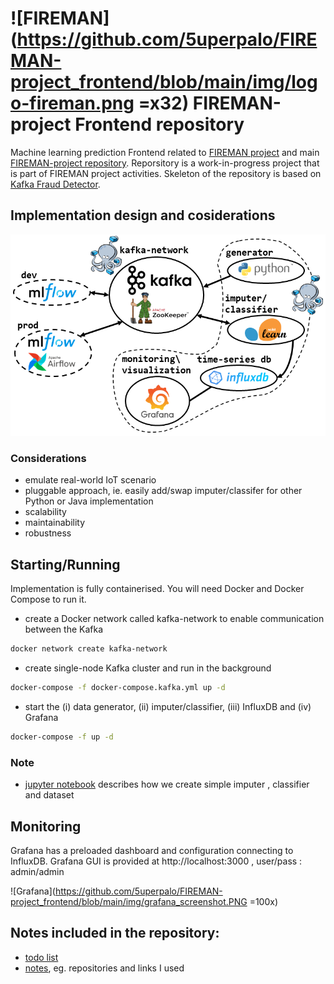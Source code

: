 # ![FIREMAN](https://github.com/5uperpalo/FIREMAN-project_frontend/blob/main/img/logo-fireman.png =x32) FIREMAN-project Frontend repository

Machine learning prediction Frontend related to [FIREMAN project](https://fireman-project.eu/) and main [FIREMAN-project repository](https://github.com/5uperpalo/FIREMAN-project/).
Reporsitory is a work-in-progress project that is part of FIREMAN project activities. 
Skeleton of the repository is based on [Kafka Fraud Detector](https://github.com/florimondmanca/kafka-fraud-detector).

## Implementation design and cosiderations
![design](https://github.com/5uperpalo/FIREMAN-project_frontend/blob/main/img/main.png "design")
### Considerations
* emulate real-world IoT scenario
* pluggable approach, ie. easily add/swap imputer/classifer for other Python or Java implementation
* scalability 
* maintainability
* robustness 

## Starting/Running

Implementation is fully containerised. You will need Docker and Docker Compose to run it.

* create a Docker network called kafka-network to enable communication between the Kafka  
```bash
docker network create kafka-network
```
* create single-node Kafka cluster and run in the background
```bash
docker-compose -f docker-compose.kafka.yml up -d
```
* start the (i) data generator, (ii) imputer/classifier, (iii) InfluxDB and (iv) Grafana
```bash
docker-compose -f up -d
```

### Note
* [jupyter notebook](https://github.com/5uperpalo/FIREMAN-project_frontend/blob/main/examples/example_models_n_data_preparation.ipynb) describes how we create simple imputer , classifier and dataset

## Monitoring

Grafana has a preloaded dashboard and configuration connecting to InfluxDB. Grafana GUI is provided at http://localhost:3000 , user/pass : admin/admin

![Grafana](https://github.com/5uperpalo/FIREMAN-project_frontend/blob/main/img/grafana_screenshot.PNG =100x)

## Notes included in the repository:
* [todo list](https://github.com/5uperpalo/FIREMAN-project_frontend/blob/main/TODO.MD)
* [notes](https://github.com/5uperpalo/FIREMAN-project_frontend/blob/main/NOTES.MD), eg. repositories and links I used
